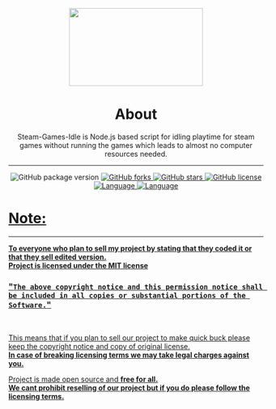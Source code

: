 <p align="center">
<img width="264.6" height="154" src="https://i.imgur.com/PUCBfA6.png">
</p>

<h1 align= "center"><b>
  About
  </b>
</h1>

<p align= "center">
Steam-Games-Idle is Node.js based script for idling playtime for steam games without running the games which leads to almost no computer resources needed.
  <hr>
</p>

<p align= "center">
  <img src="https://img.shields.io/github/package-json/v/notdezzi/Steam-Game-Idle.svg" alt="GitHub package version">
  </a>
    <a href="https://github.com/notdezzi/Steam-Game-Idle/network">
  <img src="https://img.shields.io/github/forks/notdezzi/Steam-Game-Idle.svg?style=plastic" alt="GitHub forks">
  </a>
    <a href="https://github.com/notdezzi/Steam-Game-Idle/stargazers">
  <img src="https://img.shields.io/github/stars/notdezzi/Steam-Game-Idle.svg?style=plastic" alt="GitHub stars">
  </a>
    <a href="https://raw.githubusercontent.com/notdezzi/Steam-Game-Idle/master/LICENSE">
  <img src="https://img.shields.io/badge/license-MIT-blue.svg?style=plastic" alt="GitHub license">
    <a href="https://en.wikipedia.org/wiki/Node.js">
  <img src="https://img.shields.io/badge/Uses-Node.js-green" alt="Language">
  </a>
    <a href="https://en.wikipedia.org/wiki/JavaScript">
  <img src="https://img.shields.io/badge/language-JavaScript-yellow.svg" alt="Language">
</p>

# Note:

<hr>

**To everyone who plan to sell my project by stating that they coded it or that they sell edited version.**<br>
**Project is licensed under the MIT license**<br>

### "`The above copyright notice and this permission notice shall be included in all copies or substantial portions of the Software.`"<br>

<br>

This means that if you plan to sell our project to make quick buck please keep the copyright notice and copy of original license. <br>
**In case of breaking licensing terms we may take legal charges against you.**

Project is made open source and **free for all.**<br>
**We cant prohibit reselling of our project but if you do please follow the licensing terms.**<br> 
